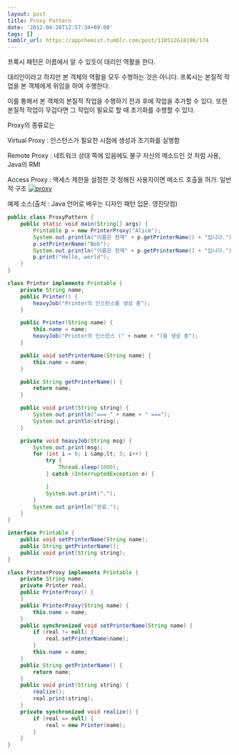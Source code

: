 ```yaml
---
layout: post
title: Proxy Pattern
date: '2012-04-28T12:57:34+09:00'
tags: []
tumblr_url: https://appchemist.tumblr.com/post/118512618196/174
---
```

프록시 패턴은 이름에서 알 수 있듯이 대리인 역활을 한다.

대리인이라고 하지만 본 객체의 역활을 모두 수행하는 것은 아니다. 프록시는 본질적 작업을 본 객체에게 위임을 하여 수행한다.

이를 통해서 본 객체의 본질적 작업을 수행하기 전과 후에 작업을 추가할 수 있다. 또한 본질적 작업이 무겁다면 그 작업이 필요로 할 때 초기화를 수행할 수 있다.

Proxy의 종류로는

Virtual Proxy : 인스턴스가 필요한 시점에 생성과 초기화를 실행함

Remote Proxy : 네트워크 상대 쪽에 있음에도 불구 자신의 메소드인 것 처럼 사용, Java의 RMI

Access Proxy : 액세스 제한을 설정한 것 정해진 사용자이면 메소드 호출을 허가.
일반적 구조
<a href="http://i1.wp.com/appchemist.net/wp-content/uploads/2012/04/proxy.png"><img src="http://i1.wp.com/appchemist.net/wp-content/uploads/2012/04/proxy.png?resize=439%2C245" alt="proxy" class="aligncenter size-full wp-image-659" data-recalc-dims="1"/></a>

예제 소스(출처 : Java 언어로 배우는 디자인 패턴 입문. 영진닷컴)


```java
public class ProxyPattern {
	public static void main(String[] args) {
		Printable p = new PrinterProxy("Alice");
		System.out.println("이름은 현재" + p.getPrinterName() + "입니다.");
		p.setPrinterName("Bob");
		System.out.println("이름은 현재" + p.getPrinterName() + "입니다.");
		p.print("Hello, world");
	}
}

class Printer implements Printable {
	private String name;
	public Printer() {
		heavyJob("Printer의 인스턴스를 생성 중");
	}

	public Printer(String name) {
		this.name = name;
		heavyJob("Printer의 인스턴스 (" + name + ")을 생성 중");
	}

	public void setPrinterName(String name) {
		this.name = name;
	}

	public String getPrinterName() {
		return name;
	}

	public void print(String string) {
		System.out.println("=== " + name + " ===");
		System.out.println(string);
	}

	private void heavyJob(String msg) {
		System.out.print(msg);
		for (int i = 0; i &amp;lt; 5; i++) {
			try {
				Thread.sleep(1000);
			} catch (InterruptedException e) {

			}
			System.out.print(".");
		}
		System.out.println("완료.");
	}
}

interface Printable {
	public void setPrinterName(String name);
	public String getPrinterName();
	public void print(String string);
}

class PrinterProxy implements Printable {
	private String name;
	private Printer real;
	public PrinterProxy() {
	}
	public PrinterProxy(String name) {
		this.name = name;
	}
	public synchronized void setPrinterName(String name) {
		if (real != null) {
			real.setPrinterName(name);
		}
		this.name = name;
	}
	public String getPrinterName() {
		return name;
	}
	public void print(String string) {
		realize();
		real.print(string);
	}
	private synchronized void realize() {
		if (real == null) {
			real = new Printer(name);
		}
	}
}
```
